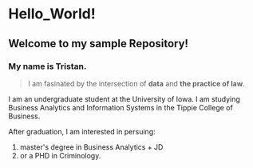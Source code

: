 # Hello_World!
## Welcome to my sample Repository!

### My name is Tristan.
>I am fasinated by the intersection of **data** and **the practice of law**. 

I am an undergraduate student at the University of Iowa.  I am studying Business Analytics and Information Systems in the Tippie College of Business. 

After graduation, I am interested in persuing:  
1. master's degree in Business Analytics + JD 
2. or a PHD in Criminology. 
